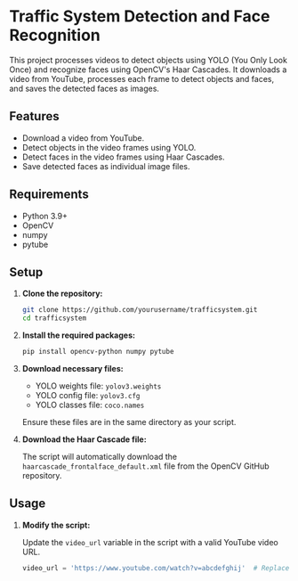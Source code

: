 # Traffic System Detection and Face Recognition

This project processes videos to detect objects using YOLO (You Only Look Once) and recognize faces using OpenCV's Haar Cascades. It downloads a video from YouTube, processes each frame to detect objects and faces, and saves the detected faces as images.

## Features
- Download a video from YouTube.
- Detect objects in the video frames using YOLO.
- Detect faces in the video frames using Haar Cascades.
- Save detected faces as individual image files.

## Requirements
- Python 3.9+
- OpenCV
- numpy
- pytube

## Setup

1. **Clone the repository:**

    ```sh
    git clone https://github.com/yourusername/trafficsystem.git
    cd trafficsystem
    ```

2. **Install the required packages:**

    ```sh
    pip install opencv-python numpy pytube
    ```

3. **Download necessary files:**
   - YOLO weights file: `yolov3.weights`
   - YOLO config file: `yolov3.cfg`
   - YOLO classes file: `coco.names`

   Ensure these files are in the same directory as your script.

4. **Download the Haar Cascade file:**

   The script will automatically download the `haarcascade_frontalface_default.xml` file from the OpenCV GitHub repository.

## Usage

1. **Modify the script:**
   
   Update the `video_url` variable in the script with a valid YouTube video URL.

   ```python
   video_url = 'https://www.youtube.com/watch?v=abcdefghij'  # Replace with a valid YouTube video URL